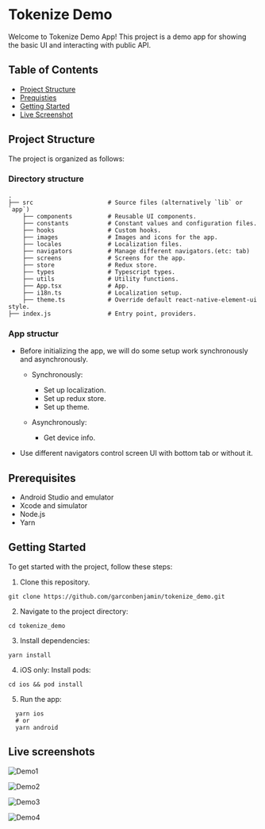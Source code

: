 # Tokenize Demo

Welcome to Tokenize Demo App! This project is a demo app for showing the basic UI and interacting with public API.


## Table of Contents

- [Project Structure](#project-structure)
- [Prequisties](#prequisties)
- [Getting Started](#getting-started)
- [Live Screenshot](#live-screenshots)

## Project Structure

The project is organized as follows:

### Directory structure

    .
    ├── src                     # Source files (alternatively `lib` or `app`)
        ├── components          # Reusable UI components.
        ├── constants           # Constant values and configuration files.
        ├── hooks               # Custom hooks.
        ├── images              # Images and icons for the app.
        ├── locales             # Localization files.
        ├── navigators          # Manage different navigators.(etc: tab)
        ├── screens             # Screens for the app.
        ├── store               # Redux store.
        ├── types               # Typescript types.
        ├── utils               # Utility functions.
        ├── App.tsx             # App.
        ├── i18n.ts             # Localization setup.
        ├── theme.ts            # Override default react-native-element-ui style.
    ├── index.js                # Entry point, providers.

### App structur

- Before initializing the app, we will do some setup work synchronously and asynchronously.

  - Synchronously:

    - Set up localization.
    - Set up redux store.
    - Set up theme.

  - Asynchronously:
    - Get device info.

- Use different navigators control screen UI with bottom tab or without it.

## Prerequisites

- Android Studio and emulator
- Xcode and simulator
- Node.js
- Yarn

## Getting Started

To get started with the project, follow these steps:

1. Clone this repository.

```
git clone https://github.com/garconbenjamin/tokenize_demo.git
```

2. Navigate to the project directory:

```
cd tokenize_demo
```

3. Install dependencies:

```
yarn install
```

4. iOS only: Install pods:

```
cd ios && pod install
```

5. Run the app:

```
  yarn ios
  # or
  yarn android
```



## Live screenshots

![Demo1]([http://static.runoob.com/images/runoob-logo.png](https://github.com/garconbenjamin/tokenize_demo/blob/master/demo_screenshot/demo1.png?raw=true))

![Demo2]([http://static.runoob.com/images/runoob-logo.png](https://github.com/garconbenjamin/tokenize_demo/blob/master/demo_screenshot/demo2.png?raw=true))

![Demo3]([http://static.runoob.com/images/runoob-logo.png](https://github.com/garconbenjamin/tokenize_demo/blob/master/demo_screenshot/demo3.png?raw=true))

![Demo4]([http://static.runoob.com/images/runoob-logo.png](https://github.com/garconbenjamin/tokenize_demo/blob/master/demo_screenshot/demo4.png?raw=true))
